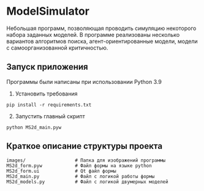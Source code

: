 # ModelSimulator

Небольшая программ, позволяющая проводить симуляцию некоторого набора заданных моделей.
В программе реализованы несколько вариантов алгоритмов поиска, агент-ориентированные
модели, модели с самоорганизованной критичностью.

## Запуск приложения
Программы были написаны при использовании Python 3.9
1. Установить требования

`pip install -r requirements.txt`

2. Запустить главный скрипт

`python MS2d_main.pyw`


## Краткое описание структуры проекта
```
images/                  # Папка для изображений программы
MS2d_form.pyw            # Файл формы на языке python
MS2d_form.ui             # Qt файл формы
MS2d_main.py             # Файл с логикой работы формы
MS2d_models.py           # Файл с логикой двумерных моделей
```